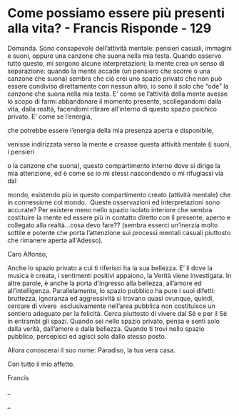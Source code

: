 # Come possiamo essere più presenti alla vita? - Francis Risponde - 129

Domanda. Sono consapevole dell&rsquo;attivit&agrave; mentale: pensieri casuali, immagini e suoni, oppure una canzone che suona nella mia testa. Quando osservo tutto questo, mi sorgono alcune interpretazioni; la mente crea un senso di separazione: quando la mente accade (un pensiero che scorre o una canzone che suona) sembra che ci&ograve; crei uno spazio privato che non pu&ograve; essere condiviso direttamente con nessun altro; io sono il solo che &ldquo;ode&rdquo; la canzone che suona nella mia testa. E&rsquo; come se l&rsquo;attivit&agrave; della mente avesse lo scopo di farmi abbandonare il momento presente, scollegandomi dalla vita, dalla realt&agrave;, facendomi ritirare all&rsquo;interno di questo spazio psichico privato. E&rsquo; come se l&rsquo;energia,&nbsp;

che potrebbe essere l&rsquo;energia della mia presenza aperta e disponibile,&nbsp;

venisse indirizzata verso la mente e creasse questa attivit&agrave; mentale (i suoni, i pensieri&nbsp;

o la canzone che suona), questo compartimento interno dove si dirige la mia attenzione, ed &egrave; come se io mi stessi nascondendo o mi rifugiassi via dal

mondo, esistendo pi&ugrave; in questo compartimento creato (attivit&agrave; mentale) che in connessione col mondo.&nbsp; Queste osservazioni ed interpretazioni sono accurate? Per esistere meno nello spazio isolato interiore che sembra costituire la mente ed essere pi&ugrave; in contatto diretto con il presente, aperto e collegato alla realt&agrave;&hellip;cosa devo fare?? (sembra esserci un&rsquo;inerzia molto sottile e potente che porta l&rsquo;attenzione sui processi mentali casuali piuttosto che rimanere aperta all'Adesso).

Caro Alfonso,

Anche lo spazio privato a cui ti riferisci ha la sua bellezza. E&rsquo; l&igrave; dove la musica &egrave; creata, i sentimenti positivi appaiono, la Verit&agrave; viene investigata. In altre parole, &egrave; anche la porta d&rsquo;ingresso alla bellezza, all&rsquo;amore ed all&rsquo;intelligenza. Parallelamente, lo spazio pubblico ha pure i suoi difetti: bruttezza, ignoranza ed aggressivit&agrave; si trovano quasi ovunque, quindi, cercare di vivere&nbsp; esclusivamente nell&rsquo;area pubblica non costituisce un sentiero adeguato per la felicit&agrave;. Cerca piuttosto di vivere dal S&eacute; e per il S&eacute; in entrambi gli spazi. Quando sei nello spazio privato, pensa e senti solo dalla verit&agrave;, dall&rsquo;amore e dalla bellezza. Quando ti trovi nello spazio pubblico, percepisci ed agisci solo dallo stesso posto.

Allora conoscerai il suo nome: Paradiso, la tua vera casa.

Con tutto il mio affetto.

Francis

_

_

